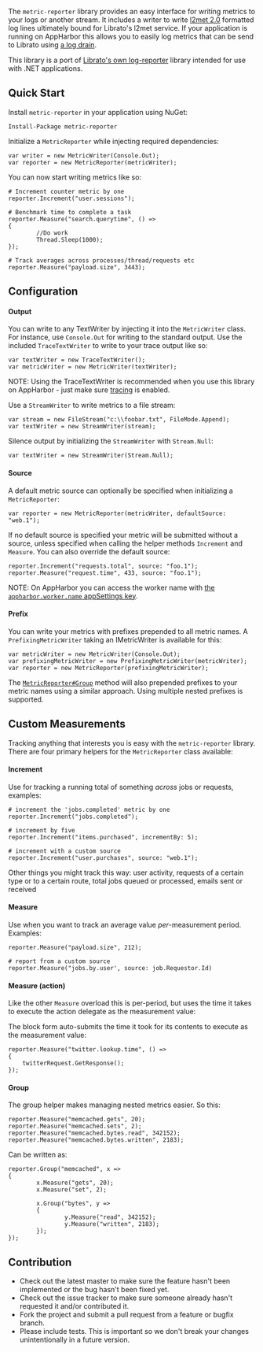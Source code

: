 The `metric-reporter` library provides an easy interface for writing metrics to your logs or another stream. It includes a writer to write [l2met 2.0](https://github.com/ryandotsmith/l2met) formatted log lines ultimately bound for Librato's l2met service. If your application is running on AppHarbor this allows you to easily log metrics that can be send to Librato using [a log drain](http://support.appharbor.com/kb/tips-and-tricks/logging#log-drains).

This library is a port of [Librato's own log-reporter](https://github.com/librato/librato-logreporter) library intended for use with .NET applications.

## Quick Start

Install `metric-reporter` in your application using NuGet:

    Install-Package metric-reporter

Initialize a `MetricReporter` while injecting required dependencies:

    var writer = new MetricWriter(Console.Out);
    var reporter = new MetricReporter(metricWriter);

You can now start writing metrics like so:

    # Increment counter metric by one
    reporter.Increment("user.sessions");

    # Benchmark time to complete a task
    reporter.Measure("search.querytime", () =>
    {
            //Do work
            Thread.Sleep(1000);
    });

    # Track averages across processes/thread/requests etc
    reporter.Measure("payload.size", 3443);

## Configuration

#### Output

You can write to any TextWriter by injecting it into the `MetricWriter` class. For instance, use `Console.Out` for writing to the standard output. Use the included `TraceTextWriter` to write to your trace output like so:

    var textWriter = new TraceTextWriter();
    var metricWriter = new MetricWriter(textWriter);

NOTE: Using the TraceTextWriter is recommended when you use this library on AppHarbor - just make sure [tracing](http://support.appharbor.com/kb/tips-and-tricks/tracing) is enabled.

Use a `StreamWriter` to write metrics to a file stream:

    var stream = new FileStream("c:\\foobar.txt", FileMode.Append);
    var textWriter = new StreamWriter(stream);

Silence output by initializing the `StreamWriter` with `Stream.Null`:

    var textWriter = new StreamWriter(Stream.Null);


#### Source

A default metric source can optionally be specified when initializing a `MetricReporter`:

    var reporter = new MetricReporter(metricWriter, defaultSource: "web.1");

If no default source is specified your metric will be submitted without a source, unless specified when calling the helper methods `Increment` and `Measure`. You can also override the default source:

    reporter.Increment("requests.total", source: "foo.1");
    reporter.Measure("request.time", 433, source: "foo.1");

NOTE: On AppHarbor you can access the worker name with [the `appharbor.worker.name` appSettings key](http://support.appharbor.com/kb/getting-started/managing-environments#worker-name).

#### Prefix

You can write your metrics with prefixes prepended to all metric names. A `PrefixingMetricWriter` taking an IMetricWriter is available for this:

    var metricWriter = new MetricWriter(Console.Out);
    var prefixingMetricWriter = new PrefixingMetricWriter(metricWriter);
    var reporter = new MetricReporter(prefixingMetricWriter);

The [`MetricReporter#Group`](https://github.com/appharbor/metric-reporter#group) method will also prepended prefixes to your metric names using a similar approach. Using multiple nested prefixes is supported.


## Custom Measurements

Tracking anything that interests you is easy with the `metric-reporter` library. There are four primary helpers for the `MetricReporter` class available:

#### Increment

Use for tracking a running total of something _across_ jobs or requests, examples:

    # increment the 'jobs.completed' metric by one
    reporter.Increment("jobs.completed");

    # increment by five
    reporter.Increment("items.purchased", incrementBy: 5);

    # increment with a custom source
    reporter.Increment("user.purchases", source: "web.1");

 Other things you might track this way: user activity, requests of a certain type or to a certain route, total jobs queued or processed, emails sent or received

#### Measure

Use when you want to track an average value _per_-measurement period. Examples:

    reporter.Measure("payload.size", 212);

    # report from a custom source
    reporter.Measure("jobs.by.user', source: job.Requestor.Id)

#### Measure (action)

Like the other `Measure` overload this is per-period, but uses the time it takes to execute the action delegate as the measurement value:

The block form auto-submits the time it took for its contents to execute as the measurement value:

    reporter.Measure("twitter.lookup.time", () =>
    {
        twitterRequest.GetResponse();
    });

#### Group

The group helper makes managing nested metrics easier. So this:

    reporter.Measure("memcached.gets", 20);
    reporter.Measure("memcached.sets", 2);
    reporter.Measure("memcached.bytes.read", 342152);
    reporter.Measure("memcached.bytes.written", 2183);

Can be written as:

    reporter.Group("memcached", x =>
    {
            x.Measure("gets", 20);
            x.Measure("set", 2);

            x.Group("bytes", y =>
            {
                    y.Measure("read", 342152);
                    y.Measure("written", 2183);
            });
    });

## Contribution

* Check out the latest master to make sure the feature hasn't been implemented or the bug hasn't been fixed yet.
* Check out the issue tracker to make sure someone already hasn't requested it and/or contributed it.
* Fork the project and submit a pull request from a feature or bugfix branch.
* Please include tests. This is important so we don't break your changes unintentionally in a future version.
